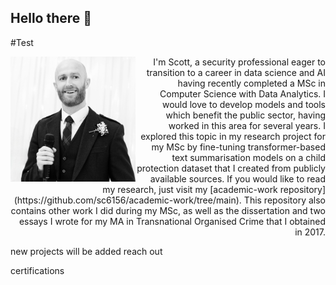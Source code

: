 ## Hello there 👋

#Test
<div>
  <img align="left" src="https://github.com/sc6156/sc6156/blob/main/profile.jpg" alt="profile_pic" width="200"/>
<div align="right">
I'm Scott, a security professional eager to transition to a career in data science and AI having recently completed a MSc in Computer Science with Data Analytics. I would love to develop models and tools which benefit the public sector, having worked in this area for several years. I explored this topic in my research project for my MSc by fine-tuning transformer-based text summarisation models on a child protection dataset that I created from publicly available sources. If you would like to read my research, just visit my [academic-work repository](https://github.com/sc6156/academic-work/tree/main). This repository also contains other work I did during my MSc, as well as the dissertation and two essays I wrote for my MA in Transnational Organised Crime that I obtained in 2017.  
</div>



  
</div>





new projects will be added 
reach out

certifications 

